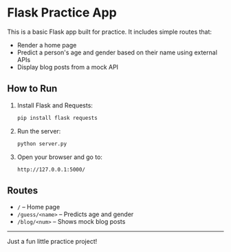 # Flask Practice App

This is a basic Flask app built for practice. It includes simple routes that:

- Render a home page
- Predict a person's age and gender based on their name using external APIs
- Display blog posts from a mock API

## How to Run

1. Install Flask and Requests:

    ```bash
    pip install flask requests
    ```

2. Run the server:

    ```bash
    python server.py
    ```

3. Open your browser and go to:

    ```
    http://127.0.0.1:5000/
    ```

## Routes

- `/` – Home page
- `/guess/<name>` – Predicts age and gender
- `/blog/<num>` – Shows mock blog posts

---

Just a fun little practice project!
